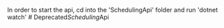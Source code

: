 In order to start the api, cd into the 'SchedulingApi' folder and run 'dotnet watch'
#   D e p r e c a t e d _ S c h e d u l i n g _ A p i  
 